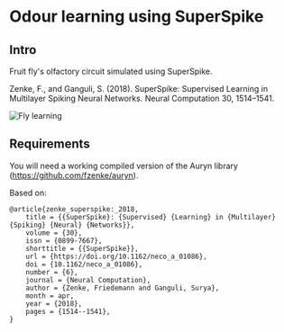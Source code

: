 #  Odour learning using SuperSpike



## Intro

Fruit fly's olfactory circuit simulated using SuperSpike.


Zenke, F., and Ganguli, S. (2018). SuperSpike: Supervised Learning in Multilayer Spiking Neural Networks. Neural Computation 30, 1514–1541.

![Fly learning](https://i.imgur.com/dO9whj1.png)



## Requirements

You will need a working compiled version of the Auryn library (https://github.com/fzenke/auryn).



Based on:
```
@article{zenke_superspike:_2018,
	title = {{SuperSpike}: {Supervised} {Learning} in {Multilayer} {Spiking} {Neural} {Networks}},
	volume = {30},
	issn = {0899-7667},
	shorttitle = {{SuperSpike}},
	url = {https://doi.org/10.1162/neco_a_01086},
	doi = {10.1162/neco_a_01086},
	number = {6},
	journal = {Neural Computation},
	author = {Zenke, Friedemann and Ganguli, Surya},
	month = apr,
	year = {2018},
	pages = {1514--1541},
}
```


